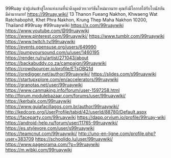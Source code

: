 99Ruay นำผู้เล่นเข้าสู่โลกแห่งเกมที่น่าดึงดูดด้วยเวอร์ชันใหม่มากมาย คุณยังมีโอกาสได้รับโบนัสอันมีค่ามากมาย! 
https://99ruay.wiki/
13 Thanon Fueang Nakhon, Khwaeng Wat Ratchabophit, Khet Phra Nakhon, Krung Thep Maha Nakhon 10200, Thailand
#99ruay #99ruaywiki
https://x.com/99ruaywiki
https://www.youtube.com/@99ruaywiki
https://www.pinterest.com/99ruaywiki/
https://www.tumblr.com/99ruaywiki
https://www.twitch.tv/99ruaywiki
https://events.opensuse.org/users/649990
https://pumpyoursound.com/u/user/1460195
https://render.ru/ru/artist/271043/about
https://backabuddy.co.za/campaign/99ruaywiki
https://crowdsourcer.io/profile/ETsOBQ1d
https://oredigger.net/author/99ruaywiki/
https://slides.com/s99ruaywiki
https://startupxplore.com/en/accelerators/99ruaywiki
https://granotas.net/user/99ruaywiki
https://www.canmaking.info/forum/user-1597258.html
http://forum.modulebazaar.com/forums/user/99ruaywiki/
https://kerbalx.com/99ruaywiki
https://www.guiafacillagos.com.br/author/99ruaywiki/
http://kedcorp.org/UserProfile/tabid/42/userId/88780/Default.aspx
https://faceparty.com/99ruaywiki
https://dapp.orvium.io/profile/99ruay-wiki
https://android-help.ru/forum/user/11765-99ruaywiki/
https://es.stylevore.com/user/s99ruaywiki
https://teamcnut.com/99ruaywiki/
http://uno-en-ligne.com/profile.php?user=383709
https://schoolido.lu/user/99ruaywiki/
https://www.pageorama.com/?p=99ruaywiki
https://m.wibki.com/99ruaywiki
